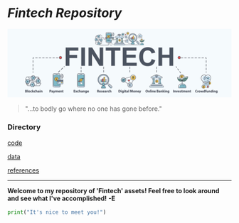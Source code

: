 # *Fintech Repository*

![fintech_image](fintech.jpeg)

> "...to bodly go where no one has gone before."

### Directory

[code](code)

[data](data)

[references](references)

---
**Welcome to my repository of 'Fintech' assets! Feel free to look around and see what I've accomplished!**
**-E**

``` python
print("It's nice to meet you!")
```